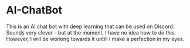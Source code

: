 # AI-ChatBot
 This is an AI chat bot with deep learning that can be used on Discord. 
 Sounds very clever - but at the moment, I have no idea how to do this. 
 However, I will be working towards it untill I make a perfection in my eyes.
